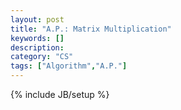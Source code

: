 ```yaml
---
layout: post
title: "A.P.: Matrix Multiplication"
keywords: []
description: 
category: "CS"
tags: ["Algorithm","A.P."]
---
```

{% include JB/setup %}



